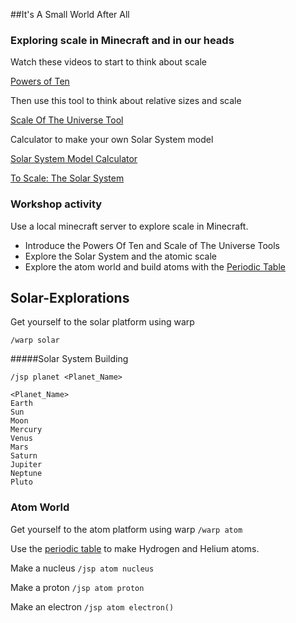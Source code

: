 ##It's A Small World After All

### Exploring scale in Minecraft and in our heads

Watch these videos to start to think about scale

[Powers of Ten](https://www.youtube.com/watch?v=0fKBhvDjuy0)

Then use this tool to think about relative sizes and scale

[Scale Of The Universe Tool](http://www.htwins.net/scale2/)

Calculator to make your own Solar System model

[Solar System Model Calculator](http://www.exploratorium.edu/ronh/solar_system/)

[To Scale: The Solar System](https://vimeo.com/139407849)

### Workshop activity

Use a local minecraft server to explore scale in Minecraft.

 * Introduce the Powers Of Ten and Scale of The Universe Tools
 * Explore the Solar System and the atomic scale 
 * Explore the atom world and build atoms with the [Periodic Table](http://education.jlab.org/itselemental/index.html)

## Solar-Explorations

Get yourself to the solar platform using warp

`/warp solar`

#####Solar System Building

`/jsp planet <Planet_Name>`

```
<Planet_Name>
Earth
Sun
Moon
Mercury
Venus 
Mars
Saturn
Jupiter
Neptune
Pluto
```

### Atom World 

Get yourself to the atom platform using warp
`/warp atom`

Use the [periodic table](http://education.jlab.org/itselemental/index.html) to make Hydrogen and Helium atoms.

Make a nucleus
`/jsp atom nucleus`

Make a proton
`/jsp atom proton`

Make an electron
`/jsp atom electron()`





 
